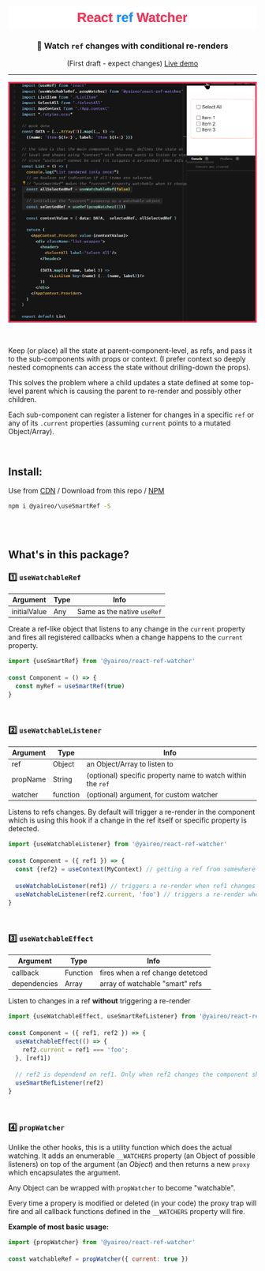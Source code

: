 <p align="center">
  <a href="https://codesandbox.io/s/ref-change-listener-m5bupr?file=/src/List.js">
    <img src="readme-header.svg"/ >
  </a>
</p>
<h3 align="center">👀 Watch <code>ref</code> changes with conditional re-renders</h3>
<p align='center'>(First draft - expect changes) <a href='https://codesandbox.io/s/ref-change-listener-m5bupr?file=/src/List.js'>Live demo</a></p>

---
<p align="center">
  <a href="https://codesandbox.io/s/ref-change-listener-m5bupr?file=/src/List.js">
    <img src='react-ref-watcher.apng'/>
  </a>
</p>

<br>

Keep (or place) all the state at parent-component-level, as refs, and pass it to the sub-components with props or context.
(I prefer context so deeply nested comopnents can access the state without drilling-down the props).

This solves the problem where a child updates a state defined at some top-level parent which is causing the parent to re-render and possibly other children.

Each sub-component can register a listener for changes in a specific `ref` or any of its `.current` properties (assuming `current` points to a mutated Object/Array).

<br>

## Install:

Use from [CDN](https://unpkg.com/@yaireo/\useSmartRef) / Download from this repo / [NPM](https://www.npmjs.com/package/@yaireo/\useSmartRef)

```bash
npm i @yaireo/\useSmartRef -S
```

<br><br>

## What's in this package?

### 1️⃣ `useWatchableRef`

| Argument      | Type  | Info
|---------------|-------|-------------------------------------------------------------
| initialValue  | Any   | Same as the native `useRef`

Create a ref-like object that listens to any change in the `current` property
and fires all registered callbacks when a change happens to the `current` property.

```js
import {useSmartRef} from '@yaireo/react-ref-watcher'

const Component = () => {
  const myRef = useSmartRef(true)
}
```

<br>

### 2️⃣ `useWatchableListener`

| Argument | Type     | Info
|----------|----------|-------------------------------------------------------------
| ref      | Object   | an Object/Array to listen to
| propName | String   | (optional) specific property name to watch within the `ref`
| watcher  | function | (optional) argument, for custom watcher

Listens to refs changes.
By default will trigger a re-render in the component which is using this hook if
a change in the ref itself or specific property is detected.

```js
import {useWatchableListener} from '@yaireo/react-ref-watcher'

const Component = ({ ref1 }) => {
  const {ref2} = useContext(MyContext) // getting a ref from somewhere up the tree

  useWatchableListener(ref1) // triggers a re-render when ref1 changes (assuming the `ref1.current` is pointing now a new pointer in memory)
  useWatchableListener(ref2.current, 'foo') // triggers a re-render when `foo` property changes in ref2.current (assuming ref2.current is an Object)
}
```

<br>

### 3️⃣ `useWatchableEffect`

| Argument      | Type     | Info
|---------------|----------|-------------------------------------------------------------
| callback      | Function | fires when a ref change detetced
| dependencies  | Array    | array of watchable "smart" refs

Listen to changes in a ref **without** triggering a re-render

```js
import {useWatchableEffect, useSmartRefListener} from '@yaireo/react-ref-watcher'

const Component = ({ ref1, ref2 }) => {
  useWatchableEffect(() => {
    ref2.current = ref1 === 'foo';
  }, [ref1])

  // ref2 is dependend on ref1. Only when ref2 changes the component should re-render
  useSmartRefListener(ref2)
}
```

<br>

### 4️⃣ `propWatcher`

Unlike the other hooks, this is a utility function which does the actual watching.
It adds an enumerable `__WATCHERS` property (an Object of possible listeners) on top of the argument (an *Object*) and then
returns a new `proxy` which encapsulates the argument. 

Any Object can be wrapped with `propWatcher` to become "watchable".

Every time a propery is modified or deleted (in your code) the proxy trap will fire and all
callback functions defined in the `__WATCHERS` property will fire.

**Example of most basic usage:**

```js
import {propWatcher} from '@yaireo/react-ref-watcher'

const watchableRef = propWatcher({ current: true })
```


